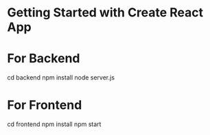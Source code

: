 # Getting Started with Create React App

# For Backend
cd backend
npm install
node server.js

# For Frontend
cd frontend
npm install
npm start